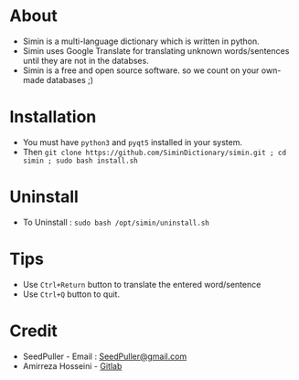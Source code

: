 # About
- Simin is a multi-language dictionary which is written in python. 
- Simin uses Google Translate for translating unknown words/sentences until they are not in the databses.
- Simin is a free and open source software. so we count on your own-made databases ;)

# Installation

- You must have `python3` and `pyqt5` installed in your system.
- Then ``` git clone https://github.com/SiminDictionary/simin.git ; cd simin ; sudo bash install.sh ```

# Uninstall

- To Uninstall : ``` sudo bash /opt/simin/uninstall.sh ```

# Tips
- Use `Ctrl+Return` button to translate the entered word/sentence
- Use `Ctrl+Q` button to quit. 

# Credit

- SeedPuller - Email : SeedPuller@gmail.com
- Amirreza Hosseini - [Gitlab](https://gitlab.com/amirrezaw)
